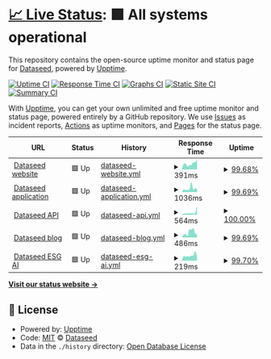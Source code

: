 # [📈 Live Status](https://Dataseed-inc.github.io/status-page): <!--live status--> **🟩 All systems operational**

This repository contains the open-source uptime monitor and status page for [Dataseed](https://dataseed.jp/), powered by [Upptime](https://github.com/upptime/upptime).

[![Uptime CI](https://github.com/Dataseed-inc/status-page/workflows/Uptime%20CI/badge.svg)](https://github.com/Dataseed-inc/status-page/actions?query=workflow%3A%22Uptime+CI%22)
[![Response Time CI](https://github.com/Dataseed-inc/status-page/workflows/Response%20Time%20CI/badge.svg)](https://github.com/Dataseed-inc/status-page/actions?query=workflow%3A%22Response+Time+CI%22)
[![Graphs CI](https://github.com/Dataseed-inc/status-page/workflows/Graphs%20CI/badge.svg)](https://github.com/Dataseed-inc/status-page/actions?query=workflow%3A%22Graphs+CI%22)
[![Static Site CI](https://github.com/Dataseed-inc/status-page/workflows/Static%20Site%20CI/badge.svg)](https://github.com/Dataseed-inc/status-page/actions?query=workflow%3A%22Static+Site+CI%22)
[![Summary CI](https://github.com/Dataseed-inc/status-page/workflows/Summary%20CI/badge.svg)](https://github.com/Dataseed-inc/status-page/actions?query=workflow%3A%22Summary+CI%22)

With [Upptime](https://upptime.js.org), you can get your own unlimited and free uptime monitor and status page, powered entirely by a GitHub repository. We use [Issues](https://github.com/Dataseed-inc/status-page/issues) as incident reports, [Actions](https://github.com/Dataseed-inc/status-page/actions) as uptime monitors, and [Pages](https://Dataseed-inc.github.io/status-page) for the status page.

<!--start: status pages-->
<!-- This summary is generated by Upptime (https://github.com/upptime/upptime) -->
<!-- Do not edit this manually, your changes will be overwritten -->
<!-- prettier-ignore -->
| URL | Status | History | Response Time | Uptime |
| --- | ------ | ------- | ------------- | ------ |
| <img alt="" src="https://test.dataseed.jp/favicon.ico" height="13"> [Dataseed website](https://www.dataseed.jp) | 🟩 Up | [dataseed-website.yml](https://github.com/zeroboard-dev/status-page/commits/HEAD/history/dataseed-website.yml) | <details><summary><img alt="Response time graph" src="./graphs/dataseed-website/response-time-week.png" height="20"> 391ms</summary><br><a href="https://zeroboard-dev.github.io/status-page/history/dataseed-website"><img alt="Response time 317" src="https://img.shields.io/endpoint?url=https%3A%2F%2Fraw.githubusercontent.com%2Fzeroboard-dev%2Fstatus-page%2FHEAD%2Fapi%2Fdataseed-website%2Fresponse-time.json"></a><br><a href="https://zeroboard-dev.github.io/status-page/history/dataseed-website"><img alt="24-hour response time 651" src="https://img.shields.io/endpoint?url=https%3A%2F%2Fraw.githubusercontent.com%2Fzeroboard-dev%2Fstatus-page%2FHEAD%2Fapi%2Fdataseed-website%2Fresponse-time-day.json"></a><br><a href="https://zeroboard-dev.github.io/status-page/history/dataseed-website"><img alt="7-day response time 391" src="https://img.shields.io/endpoint?url=https%3A%2F%2Fraw.githubusercontent.com%2Fzeroboard-dev%2Fstatus-page%2FHEAD%2Fapi%2Fdataseed-website%2Fresponse-time-week.json"></a><br><a href="https://zeroboard-dev.github.io/status-page/history/dataseed-website"><img alt="30-day response time 332" src="https://img.shields.io/endpoint?url=https%3A%2F%2Fraw.githubusercontent.com%2Fzeroboard-dev%2Fstatus-page%2FHEAD%2Fapi%2Fdataseed-website%2Fresponse-time-month.json"></a><br><a href="https://zeroboard-dev.github.io/status-page/history/dataseed-website"><img alt="1-year response time 317" src="https://img.shields.io/endpoint?url=https%3A%2F%2Fraw.githubusercontent.com%2Fzeroboard-dev%2Fstatus-page%2FHEAD%2Fapi%2Fdataseed-website%2Fresponse-time-year.json"></a></details> | <details><summary><a href="https://zeroboard-dev.github.io/status-page/history/dataseed-website">99.68%</a></summary><a href="https://zeroboard-dev.github.io/status-page/history/dataseed-website"><img alt="All-time uptime 99.99%" src="https://img.shields.io/endpoint?url=https%3A%2F%2Fraw.githubusercontent.com%2Fzeroboard-dev%2Fstatus-page%2FHEAD%2Fapi%2Fdataseed-website%2Fuptime.json"></a><br><a href="https://zeroboard-dev.github.io/status-page/history/dataseed-website"><img alt="24-hour uptime 100.00%" src="https://img.shields.io/endpoint?url=https%3A%2F%2Fraw.githubusercontent.com%2Fzeroboard-dev%2Fstatus-page%2FHEAD%2Fapi%2Fdataseed-website%2Fuptime-day.json"></a><br><a href="https://zeroboard-dev.github.io/status-page/history/dataseed-website"><img alt="7-day uptime 99.68%" src="https://img.shields.io/endpoint?url=https%3A%2F%2Fraw.githubusercontent.com%2Fzeroboard-dev%2Fstatus-page%2FHEAD%2Fapi%2Fdataseed-website%2Fuptime-week.json"></a><br><a href="https://zeroboard-dev.github.io/status-page/history/dataseed-website"><img alt="30-day uptime 99.93%" src="https://img.shields.io/endpoint?url=https%3A%2F%2Fraw.githubusercontent.com%2Fzeroboard-dev%2Fstatus-page%2FHEAD%2Fapi%2Fdataseed-website%2Fuptime-month.json"></a><br><a href="https://zeroboard-dev.github.io/status-page/history/dataseed-website"><img alt="1-year uptime 99.99%" src="https://img.shields.io/endpoint?url=https%3A%2F%2Fraw.githubusercontent.com%2Fzeroboard-dev%2Fstatus-page%2FHEAD%2Fapi%2Fdataseed-website%2Fuptime-year.json"></a></details>
| <img alt="" src="https://test.dataseed.jp/favicon.ico" height="13"> [Dataseed application](https://test.dataseed.jp) | 🟩 Up | [dataseed-application.yml](https://github.com/zeroboard-dev/status-page/commits/HEAD/history/dataseed-application.yml) | <details><summary><img alt="Response time graph" src="./graphs/dataseed-application/response-time-week.png" height="20"> 1036ms</summary><br><a href="https://zeroboard-dev.github.io/status-page/history/dataseed-application"><img alt="Response time 2677" src="https://img.shields.io/endpoint?url=https%3A%2F%2Fraw.githubusercontent.com%2Fzeroboard-dev%2Fstatus-page%2FHEAD%2Fapi%2Fdataseed-application%2Fresponse-time.json"></a><br><a href="https://zeroboard-dev.github.io/status-page/history/dataseed-application"><img alt="24-hour response time 974" src="https://img.shields.io/endpoint?url=https%3A%2F%2Fraw.githubusercontent.com%2Fzeroboard-dev%2Fstatus-page%2FHEAD%2Fapi%2Fdataseed-application%2Fresponse-time-day.json"></a><br><a href="https://zeroboard-dev.github.io/status-page/history/dataseed-application"><img alt="7-day response time 1036" src="https://img.shields.io/endpoint?url=https%3A%2F%2Fraw.githubusercontent.com%2Fzeroboard-dev%2Fstatus-page%2FHEAD%2Fapi%2Fdataseed-application%2Fresponse-time-week.json"></a><br><a href="https://zeroboard-dev.github.io/status-page/history/dataseed-application"><img alt="30-day response time 2044" src="https://img.shields.io/endpoint?url=https%3A%2F%2Fraw.githubusercontent.com%2Fzeroboard-dev%2Fstatus-page%2FHEAD%2Fapi%2Fdataseed-application%2Fresponse-time-month.json"></a><br><a href="https://zeroboard-dev.github.io/status-page/history/dataseed-application"><img alt="1-year response time 2677" src="https://img.shields.io/endpoint?url=https%3A%2F%2Fraw.githubusercontent.com%2Fzeroboard-dev%2Fstatus-page%2FHEAD%2Fapi%2Fdataseed-application%2Fresponse-time-year.json"></a></details> | <details><summary><a href="https://zeroboard-dev.github.io/status-page/history/dataseed-application">99.69%</a></summary><a href="https://zeroboard-dev.github.io/status-page/history/dataseed-application"><img alt="All-time uptime 99.99%" src="https://img.shields.io/endpoint?url=https%3A%2F%2Fraw.githubusercontent.com%2Fzeroboard-dev%2Fstatus-page%2FHEAD%2Fapi%2Fdataseed-application%2Fuptime.json"></a><br><a href="https://zeroboard-dev.github.io/status-page/history/dataseed-application"><img alt="24-hour uptime 100.00%" src="https://img.shields.io/endpoint?url=https%3A%2F%2Fraw.githubusercontent.com%2Fzeroboard-dev%2Fstatus-page%2FHEAD%2Fapi%2Fdataseed-application%2Fuptime-day.json"></a><br><a href="https://zeroboard-dev.github.io/status-page/history/dataseed-application"><img alt="7-day uptime 99.69%" src="https://img.shields.io/endpoint?url=https%3A%2F%2Fraw.githubusercontent.com%2Fzeroboard-dev%2Fstatus-page%2FHEAD%2Fapi%2Fdataseed-application%2Fuptime-week.json"></a><br><a href="https://zeroboard-dev.github.io/status-page/history/dataseed-application"><img alt="30-day uptime 99.93%" src="https://img.shields.io/endpoint?url=https%3A%2F%2Fraw.githubusercontent.com%2Fzeroboard-dev%2Fstatus-page%2FHEAD%2Fapi%2Fdataseed-application%2Fuptime-month.json"></a><br><a href="https://zeroboard-dev.github.io/status-page/history/dataseed-application"><img alt="1-year uptime 99.99%" src="https://img.shields.io/endpoint?url=https%3A%2F%2Fraw.githubusercontent.com%2Fzeroboard-dev%2Fstatus-page%2FHEAD%2Fapi%2Fdataseed-application%2Fuptime-year.json"></a></details>
| <img alt="" src="https://test.dataseed.jp/favicon.ico" height="13"> [Dataseed API](https://api.dataseed.jp/docs) | 🟩 Up | [dataseed-api.yml](https://github.com/zeroboard-dev/status-page/commits/HEAD/history/dataseed-api.yml) | <details><summary><img alt="Response time graph" src="./graphs/dataseed-api/response-time-week.png" height="20"> 564ms</summary><br><a href="https://zeroboard-dev.github.io/status-page/history/dataseed-api"><img alt="Response time 294" src="https://img.shields.io/endpoint?url=https%3A%2F%2Fraw.githubusercontent.com%2Fzeroboard-dev%2Fstatus-page%2FHEAD%2Fapi%2Fdataseed-api%2Fresponse-time.json"></a><br><a href="https://zeroboard-dev.github.io/status-page/history/dataseed-api"><img alt="24-hour response time 2075" src="https://img.shields.io/endpoint?url=https%3A%2F%2Fraw.githubusercontent.com%2Fzeroboard-dev%2Fstatus-page%2FHEAD%2Fapi%2Fdataseed-api%2Fresponse-time-day.json"></a><br><a href="https://zeroboard-dev.github.io/status-page/history/dataseed-api"><img alt="7-day response time 564" src="https://img.shields.io/endpoint?url=https%3A%2F%2Fraw.githubusercontent.com%2Fzeroboard-dev%2Fstatus-page%2FHEAD%2Fapi%2Fdataseed-api%2Fresponse-time-week.json"></a><br><a href="https://zeroboard-dev.github.io/status-page/history/dataseed-api"><img alt="30-day response time 370" src="https://img.shields.io/endpoint?url=https%3A%2F%2Fraw.githubusercontent.com%2Fzeroboard-dev%2Fstatus-page%2FHEAD%2Fapi%2Fdataseed-api%2Fresponse-time-month.json"></a><br><a href="https://zeroboard-dev.github.io/status-page/history/dataseed-api"><img alt="1-year response time 294" src="https://img.shields.io/endpoint?url=https%3A%2F%2Fraw.githubusercontent.com%2Fzeroboard-dev%2Fstatus-page%2FHEAD%2Fapi%2Fdataseed-api%2Fresponse-time-year.json"></a></details> | <details><summary><a href="https://zeroboard-dev.github.io/status-page/history/dataseed-api">100.00%</a></summary><a href="https://zeroboard-dev.github.io/status-page/history/dataseed-api"><img alt="All-time uptime 100.00%" src="https://img.shields.io/endpoint?url=https%3A%2F%2Fraw.githubusercontent.com%2Fzeroboard-dev%2Fstatus-page%2FHEAD%2Fapi%2Fdataseed-api%2Fuptime.json"></a><br><a href="https://zeroboard-dev.github.io/status-page/history/dataseed-api"><img alt="24-hour uptime 100.00%" src="https://img.shields.io/endpoint?url=https%3A%2F%2Fraw.githubusercontent.com%2Fzeroboard-dev%2Fstatus-page%2FHEAD%2Fapi%2Fdataseed-api%2Fuptime-day.json"></a><br><a href="https://zeroboard-dev.github.io/status-page/history/dataseed-api"><img alt="7-day uptime 100.00%" src="https://img.shields.io/endpoint?url=https%3A%2F%2Fraw.githubusercontent.com%2Fzeroboard-dev%2Fstatus-page%2FHEAD%2Fapi%2Fdataseed-api%2Fuptime-week.json"></a><br><a href="https://zeroboard-dev.github.io/status-page/history/dataseed-api"><img alt="30-day uptime 100.00%" src="https://img.shields.io/endpoint?url=https%3A%2F%2Fraw.githubusercontent.com%2Fzeroboard-dev%2Fstatus-page%2FHEAD%2Fapi%2Fdataseed-api%2Fuptime-month.json"></a><br><a href="https://zeroboard-dev.github.io/status-page/history/dataseed-api"><img alt="1-year uptime 100.00%" src="https://img.shields.io/endpoint?url=https%3A%2F%2Fraw.githubusercontent.com%2Fzeroboard-dev%2Fstatus-page%2FHEAD%2Fapi%2Fdataseed-api%2Fuptime-year.json"></a></details>
| <img alt="" src="https://test.dataseed.jp/favicon.ico" height="13"> [Dataseed blog](https://www.dataseed.jp/news) | 🟩 Up | [dataseed-blog.yml](https://github.com/zeroboard-dev/status-page/commits/HEAD/history/dataseed-blog.yml) | <details><summary><img alt="Response time graph" src="./graphs/dataseed-blog/response-time-week.png" height="20"> 486ms</summary><br><a href="https://zeroboard-dev.github.io/status-page/history/dataseed-blog"><img alt="Response time 943" src="https://img.shields.io/endpoint?url=https%3A%2F%2Fraw.githubusercontent.com%2Fzeroboard-dev%2Fstatus-page%2FHEAD%2Fapi%2Fdataseed-blog%2Fresponse-time.json"></a><br><a href="https://zeroboard-dev.github.io/status-page/history/dataseed-blog"><img alt="24-hour response time 319" src="https://img.shields.io/endpoint?url=https%3A%2F%2Fraw.githubusercontent.com%2Fzeroboard-dev%2Fstatus-page%2FHEAD%2Fapi%2Fdataseed-blog%2Fresponse-time-day.json"></a><br><a href="https://zeroboard-dev.github.io/status-page/history/dataseed-blog"><img alt="7-day response time 486" src="https://img.shields.io/endpoint?url=https%3A%2F%2Fraw.githubusercontent.com%2Fzeroboard-dev%2Fstatus-page%2FHEAD%2Fapi%2Fdataseed-blog%2Fresponse-time-week.json"></a><br><a href="https://zeroboard-dev.github.io/status-page/history/dataseed-blog"><img alt="30-day response time 464" src="https://img.shields.io/endpoint?url=https%3A%2F%2Fraw.githubusercontent.com%2Fzeroboard-dev%2Fstatus-page%2FHEAD%2Fapi%2Fdataseed-blog%2Fresponse-time-month.json"></a><br><a href="https://zeroboard-dev.github.io/status-page/history/dataseed-blog"><img alt="1-year response time 943" src="https://img.shields.io/endpoint?url=https%3A%2F%2Fraw.githubusercontent.com%2Fzeroboard-dev%2Fstatus-page%2FHEAD%2Fapi%2Fdataseed-blog%2Fresponse-time-year.json"></a></details> | <details><summary><a href="https://zeroboard-dev.github.io/status-page/history/dataseed-blog">99.69%</a></summary><a href="https://zeroboard-dev.github.io/status-page/history/dataseed-blog"><img alt="All-time uptime 99.99%" src="https://img.shields.io/endpoint?url=https%3A%2F%2Fraw.githubusercontent.com%2Fzeroboard-dev%2Fstatus-page%2FHEAD%2Fapi%2Fdataseed-blog%2Fuptime.json"></a><br><a href="https://zeroboard-dev.github.io/status-page/history/dataseed-blog"><img alt="24-hour uptime 100.00%" src="https://img.shields.io/endpoint?url=https%3A%2F%2Fraw.githubusercontent.com%2Fzeroboard-dev%2Fstatus-page%2FHEAD%2Fapi%2Fdataseed-blog%2Fuptime-day.json"></a><br><a href="https://zeroboard-dev.github.io/status-page/history/dataseed-blog"><img alt="7-day uptime 99.69%" src="https://img.shields.io/endpoint?url=https%3A%2F%2Fraw.githubusercontent.com%2Fzeroboard-dev%2Fstatus-page%2FHEAD%2Fapi%2Fdataseed-blog%2Fuptime-week.json"></a><br><a href="https://zeroboard-dev.github.io/status-page/history/dataseed-blog"><img alt="30-day uptime 99.92%" src="https://img.shields.io/endpoint?url=https%3A%2F%2Fraw.githubusercontent.com%2Fzeroboard-dev%2Fstatus-page%2FHEAD%2Fapi%2Fdataseed-blog%2Fuptime-month.json"></a><br><a href="https://zeroboard-dev.github.io/status-page/history/dataseed-blog"><img alt="1-year uptime 99.99%" src="https://img.shields.io/endpoint?url=https%3A%2F%2Fraw.githubusercontent.com%2Fzeroboard-dev%2Fstatus-page%2FHEAD%2Fapi%2Fdataseed-blog%2Fuptime-year.json"></a></details>
| <img alt="" src="https://chat.dataseed.jp/favicon.ico" height="13"> [Dataseed ESG AI](https://chat.dataseed.jp) | 🟩 Up | [dataseed-esg-ai.yml](https://github.com/zeroboard-dev/status-page/commits/HEAD/history/dataseed-esg-ai.yml) | <details><summary><img alt="Response time graph" src="./graphs/dataseed-esg-ai/response-time-week.png" height="20"> 219ms</summary><br><a href="https://zeroboard-dev.github.io/status-page/history/dataseed-esg-ai"><img alt="Response time 238" src="https://img.shields.io/endpoint?url=https%3A%2F%2Fraw.githubusercontent.com%2Fzeroboard-dev%2Fstatus-page%2FHEAD%2Fapi%2Fdataseed-esg-ai%2Fresponse-time.json"></a><br><a href="https://zeroboard-dev.github.io/status-page/history/dataseed-esg-ai"><img alt="24-hour response time 165" src="https://img.shields.io/endpoint?url=https%3A%2F%2Fraw.githubusercontent.com%2Fzeroboard-dev%2Fstatus-page%2FHEAD%2Fapi%2Fdataseed-esg-ai%2Fresponse-time-day.json"></a><br><a href="https://zeroboard-dev.github.io/status-page/history/dataseed-esg-ai"><img alt="7-day response time 219" src="https://img.shields.io/endpoint?url=https%3A%2F%2Fraw.githubusercontent.com%2Fzeroboard-dev%2Fstatus-page%2FHEAD%2Fapi%2Fdataseed-esg-ai%2Fresponse-time-week.json"></a><br><a href="https://zeroboard-dev.github.io/status-page/history/dataseed-esg-ai"><img alt="30-day response time 220" src="https://img.shields.io/endpoint?url=https%3A%2F%2Fraw.githubusercontent.com%2Fzeroboard-dev%2Fstatus-page%2FHEAD%2Fapi%2Fdataseed-esg-ai%2Fresponse-time-month.json"></a><br><a href="https://zeroboard-dev.github.io/status-page/history/dataseed-esg-ai"><img alt="1-year response time 238" src="https://img.shields.io/endpoint?url=https%3A%2F%2Fraw.githubusercontent.com%2Fzeroboard-dev%2Fstatus-page%2FHEAD%2Fapi%2Fdataseed-esg-ai%2Fresponse-time-year.json"></a></details> | <details><summary><a href="https://zeroboard-dev.github.io/status-page/history/dataseed-esg-ai">99.70%</a></summary><a href="https://zeroboard-dev.github.io/status-page/history/dataseed-esg-ai"><img alt="All-time uptime 99.99%" src="https://img.shields.io/endpoint?url=https%3A%2F%2Fraw.githubusercontent.com%2Fzeroboard-dev%2Fstatus-page%2FHEAD%2Fapi%2Fdataseed-esg-ai%2Fuptime.json"></a><br><a href="https://zeroboard-dev.github.io/status-page/history/dataseed-esg-ai"><img alt="24-hour uptime 100.00%" src="https://img.shields.io/endpoint?url=https%3A%2F%2Fraw.githubusercontent.com%2Fzeroboard-dev%2Fstatus-page%2FHEAD%2Fapi%2Fdataseed-esg-ai%2Fuptime-day.json"></a><br><a href="https://zeroboard-dev.github.io/status-page/history/dataseed-esg-ai"><img alt="7-day uptime 99.70%" src="https://img.shields.io/endpoint?url=https%3A%2F%2Fraw.githubusercontent.com%2Fzeroboard-dev%2Fstatus-page%2FHEAD%2Fapi%2Fdataseed-esg-ai%2Fuptime-week.json"></a><br><a href="https://zeroboard-dev.github.io/status-page/history/dataseed-esg-ai"><img alt="30-day uptime 99.93%" src="https://img.shields.io/endpoint?url=https%3A%2F%2Fraw.githubusercontent.com%2Fzeroboard-dev%2Fstatus-page%2FHEAD%2Fapi%2Fdataseed-esg-ai%2Fuptime-month.json"></a><br><a href="https://zeroboard-dev.github.io/status-page/history/dataseed-esg-ai"><img alt="1-year uptime 99.99%" src="https://img.shields.io/endpoint?url=https%3A%2F%2Fraw.githubusercontent.com%2Fzeroboard-dev%2Fstatus-page%2FHEAD%2Fapi%2Fdataseed-esg-ai%2Fuptime-year.json"></a></details>

<!--end: status pages-->

[**Visit our status website →**](https://Dataseed-inc.github.io/status-page)

## 📄 License

- Powered by: [Upptime](https://github.com/upptime/upptime)
- Code: [MIT](./LICENSE) © [Dataseed](https://dataseed.jp/)
- Data in the `./history` directory: [Open Database License](https://opendatacommons.org/licenses/odbl/1-0/)
